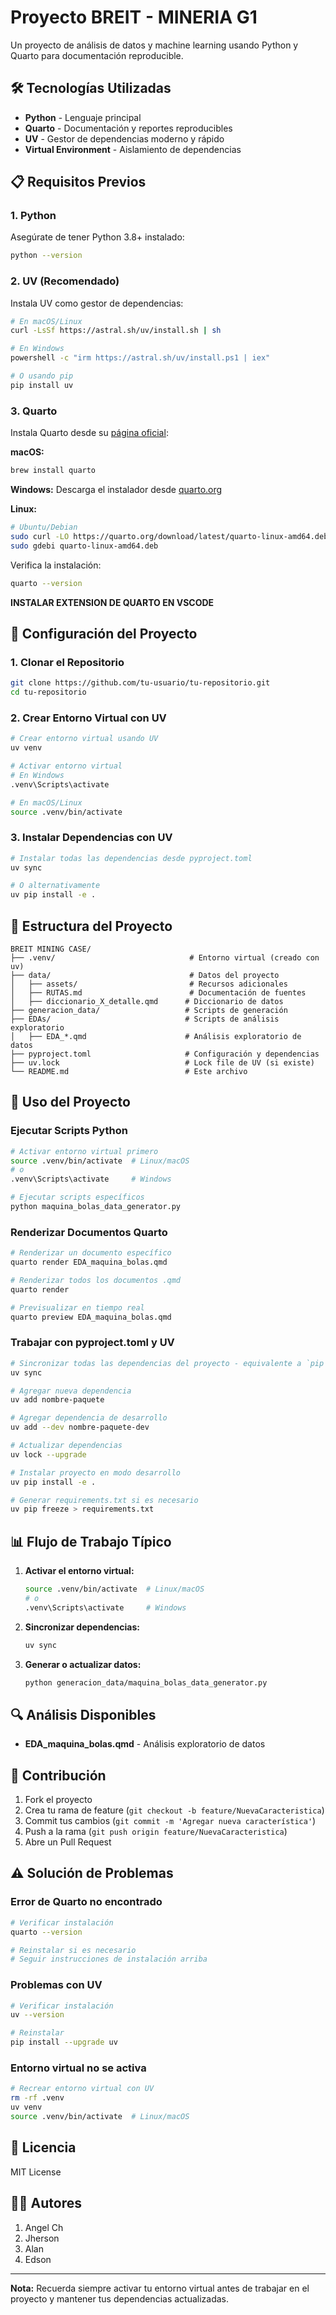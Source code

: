 # Proyecto BREIT - MINERIA G1

Un proyecto de análisis de datos y machine learning usando Python y Quarto para documentación reproducible.

## 🛠️ Tecnologías Utilizadas

- **Python** - Lenguaje principal
- **Quarto** - Documentación y reportes reproducibles
- **UV** - Gestor de dependencias moderno y rápido
- **Virtual Environment** - Aislamiento de dependencias

## 📋 Requisitos Previos

### 1. Python
Asegúrate de tener Python 3.8+ instalado:
```bash
python --version
```

### 2. UV (Recomendado)
Instala UV como gestor de dependencias:
```bash
# En macOS/Linux
curl -LsSf https://astral.sh/uv/install.sh | sh

# En Windows
powershell -c "irm https://astral.sh/uv/install.ps1 | iex"

# O usando pip
pip install uv
```

### 3. Quarto
Instala Quarto desde su [página oficial](https://quarto.org/docs/get-started/):

**macOS:**
```bash
brew install quarto
```

**Windows:**
Descarga el instalador desde [quarto.org](https://quarto.org/docs/get-started/)

**Linux:**
```bash
# Ubuntu/Debian
sudo curl -LO https://quarto.org/download/latest/quarto-linux-amd64.deb
sudo gdebi quarto-linux-amd64.deb
```

Verifica la instalación:
```bash
quarto --version
```
**INSTALAR EXTENSION DE QUARTO EN VSCODE**

## 🚀 Configuración del Proyecto

### 1. Clonar el Repositorio
```bash
git clone https://github.com/tu-usuario/tu-repositorio.git
cd tu-repositorio
```

### 2. Crear Entorno Virtual con UV
```bash
# Crear entorno virtual usando UV
uv venv

# Activar entorno virtual
# En Windows
.venv\Scripts\activate

# En macOS/Linux
source .venv/bin/activate
```

### 3. Instalar Dependencias con UV
```bash
# Instalar todas las dependencias desde pyproject.toml
uv sync

# O alternativamente
uv pip install -e .
```

## 📁 Estructura del Proyecto

```
BREIT MINING CASE/
├── .venv/                              # Entorno virtual (creado con uv)
├── data/                               # Datos del proyecto
│   ├── assets/                         # Recursos adicionales
│   ├── RUTAS.md                        # Documentación de fuentes
│   ├── diccionario_X_detalle.qmd      # Diccionario de datos
├── generacion_data/                   # Scripts de generación
├── EDAs/                              # Scripts de análisis exploratorio
│   ├── EDA_*.qmd                      # Análisis exploratorio de datos
├── pyproject.toml                     # Configuración y dependencias
├── uv.lock                            # Lock file de UV (si existe)
└── README.md                          # Este archivo
```

## 🔧 Uso del Proyecto

### Ejecutar Scripts Python
```bash
# Activar entorno virtual primero
source .venv/bin/activate  # Linux/macOS
# o
.venv\Scripts\activate     # Windows

# Ejecutar scripts específicos
python maquina_bolas_data_generator.py
```

### Renderizar Documentos Quarto
```bash
# Renderizar un documento específico
quarto render EDA_maquina_bolas.qmd

# Renderizar todos los documentos .qmd
quarto render

# Previsualizar en tiempo real
quarto preview EDA_maquina_bolas.qmd
```

### Trabajar con pyproject.toml y UV
```bash
# Sincronizar todas las dependencias del proyecto - equivalente a `pip install -r requirements.txt`
uv sync

# Agregar nueva dependencia
uv add nombre-paquete

# Agregar dependencia de desarrollo
uv add --dev nombre-paquete-dev

# Actualizar dependencias
uv lock --upgrade

# Instalar proyecto en modo desarrollo
uv pip install -e .

# Generar requirements.txt si es necesario
uv pip freeze > requirements.txt
```

## 📊 Flujo de Trabajo Típico

1. **Activar el entorno virtual:**
   ```bash
   source .venv/bin/activate  # Linux/macOS
   # o
   .venv\Scripts\activate     # Windows
   ```
2. **Sincronizar dependencias:**
   ```bash
   uv sync
   ```
3. **Generar o actualizar datos:**
   ```bash
   python generacion_data/maquina_bolas_data_generator.py
   ```

## 🔍 Análisis Disponibles

- **EDA_maquina_bolas.qmd** - Análisis exploratorio de datos

## 🤝 Contribución

1. Fork el proyecto
2. Crea tu rama de feature (`git checkout -b feature/NuevaCaracteristica`)
3. Commit tus cambios (`git commit -m 'Agregar nueva característica'`)
4. Push a la rama (`git push origin feature/NuevaCaracteristica`)
5. Abre un Pull Request

## ⚠️ Solución de Problemas

### Error de Quarto no encontrado
```bash
# Verificar instalación
quarto --version

# Reinstalar si es necesario
# Seguir instrucciones de instalación arriba
```

### Problemas con UV
```bash
# Verificar instalación
uv --version

# Reinstalar
pip install --upgrade uv
```

### Entorno virtual no se activa
```bash
# Recrear entorno virtual con UV
rm -rf .venv
uv venv
source .venv/bin/activate  # Linux/macOS
```

## 📄 Licencia

MIT License

## 👨‍💻 Autores

1. Angel Ch
2. Jherson
3. Alan
4. Edson

---

**Nota:** Recuerda siempre activar tu entorno virtual antes de trabajar en el proyecto y mantener tus dependencias actualizadas.